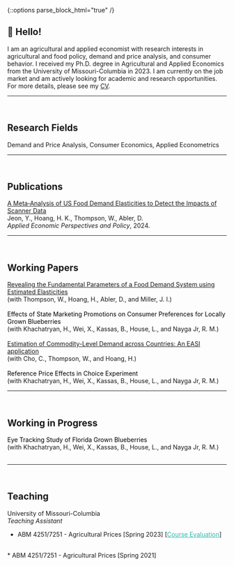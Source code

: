 {::options parse_block_html="true" /}

## 👏 Hello!

I am an agricultural and applied economist with research interests in agricultural and food policy, demand and price analysis, and consumer behavior.
I received my Ph.D. degree in Agricultural and Applied Economics from the University of Missouri-Columbia in 2023. I am currently on the job market and am actively looking for academic and research opportunities.
For more details, please see my <a href="https://drive.google.com/file/d/1xm8eFO7rykp8yycjWC8pudH7pnZOGy2f/view?usp=drive_link"> CV</a>.

-----
<br>

## Research Fields
Demand and Price Analysis, Consumer Economics, Applied Econometrics
  
-----
<br>

## Publications

<a href="https://onlinelibrary.wiley.com/doi/abs/10.1002/aepp.13414">
A Meta‐Analysis of US Food Demand Elasticities to Detect the Impacts of Scanner Data</a><br>
Jeon, Y., Hoang, H. K., Thompson, W., Abler, D.<br>
<i> Applied Economic Perspectives and Policy</i>, 2024.

-----
<br>

## Working Papers

<a href="https://drive.google.com/file/d/1jpgofo1NTyC8amocsRHhU1Am9mWPzgsY/view?usp=drive_link">
Revealing the Fundamental Parameters of a Food Demand System using Estimated Elasticities</a><br>
(with Thompson, W., Hoang, H., Abler, D., and Miller, J. I.)<br>
<br>
<span style="color:black;">Effects of State Marketing Promotions on Consumer Preferences for Locally Grown Blueberries</span><br>
(with Khachatryan, H., Wei, X., Kassas, B., House, L., and Nayga Jr, R. M.)<br>
<br>
<a href="https://drive.google.com/file/d/1mKpyqYuruQHTwfo6XwBXvFTxge9pdjEW/view?usp=drive_link">
Estimation of Commodity-Level Demand across Countries: An EASI application</a><br>
(with Cho, C., Thompson, W., and Hoang, H.)<br>
<br>
<span style="color:black;">Reference Price Effects in Choice Experiment </span><br>
(with Khachatryan, H., Wei, X., Kassas, B., House, L., and Nayga Jr, R. M.)<br>

-----
<br>

## Working in Progress

<span style="color:black;">Eye Tracking Study of Florida Grown Blueberries</span><br>
(with Khachatryan, H., Wei, X., Kassas, B., House, L., and Nayga Jr, R. M.)<br>
<br>


-----
<br>

## Teaching

University of Missouri-Columbia<br>
<i>Teaching Assistant</i><br>
* ABM 4251/7251 - Agricultural Prices [Spring 2023]
[<a href="https://drive.google.com/file/d/1ykF8eD0weIil5HfLaDAHSzwqvIfJV32i/view?usp=drive_link" style="color:#2ebaae;">Course Evaluation</a>]<br>
<br>
* ABM 4251/7251 - Agricultural Prices [Spring 2021]

